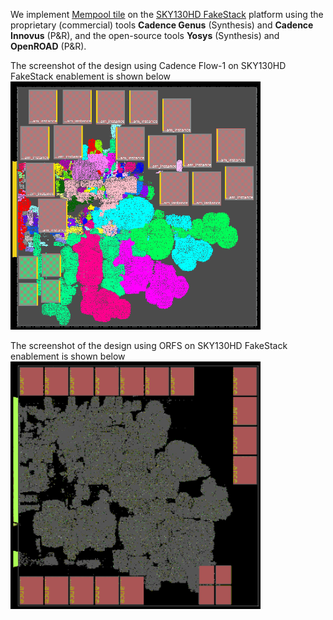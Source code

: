We implement [Mempool tile](../../../Testcases/mempool) on the [SKY130HD FakeStack](../../../Enablements/SKY130HD) platform using the proprietary (commercial) tools **Cadence Genus** (Synthesis) and **Cadence Innovus** (P&R), and the open-source tools **Yosys** (Synthesis) and **OpenROAD** (P&R). 

The screenshot of the design using Cadence Flow-1 on SKY130HD FakeStack enablement is shown below   
<img src="./screenshots/mempool_tile_Innovus.png" alt="mempool_tile_invs" width="400"/>
  
The screenshot of the design using ORFS on SKY130HD FakeStack enablement is shown below  
<img src="./screenshots/mempool_tile_ORFS_SPNR.png" alt="mempool_tile_orfs" width="400"/>
